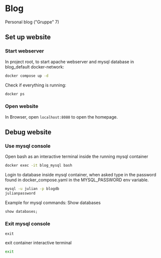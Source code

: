 # Blog
Personal blog ("Gruppe" 7)

## Set up website
### Start webserver
In project root, to start apache webserver and mysql database in blog_default docker-network:
```cmd
docker compose up -d
```
Check if everything is running:
```cmd
docker ps
```
### Open website
In Browser, open `localhost:8080` to open the homepage.

## Debug website
### Use mysql console
Open bash as an interactive terminal inside the running mysql container
```cmd
docker exec -it blog_mysql bash
```
Login to database inside mysql container, when asked type in the password found in docker_compose.yaml in the MYSQL_PASSWORD env variable.
```bash
mysql -u julian -p blogdb
julianpassword
```
Example for mysql commands: Show databases
```mysql
show databases;
```
### Exit mysql console
```mysql
exit
```
exit container interactive terminal
```bash
exit
```